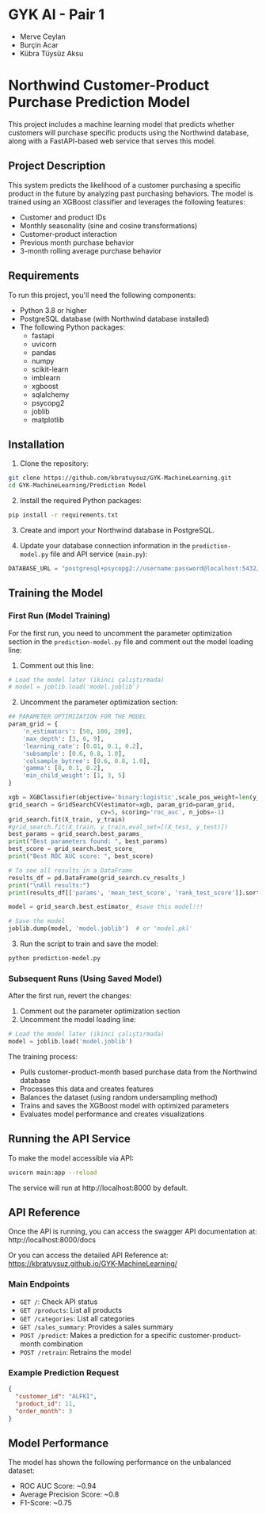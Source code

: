 # GYK AI - Pair 1
- Merve Ceylan
- Burçin Acar
- Kübra Tüysüz Aksu

# Northwind Customer-Product Purchase Prediction Model

This project includes a machine learning model that predicts whether customers will purchase specific products using the Northwind database, along with a FastAPI-based web service that serves this model.

## Project Description

This system predicts the likelihood of a customer purchasing a specific product in the future by analyzing past purchasing behaviors. The model is trained using an XGBoost classifier and leverages the following features:

- Customer and product IDs
- Monthly seasonality (sine and cosine transformations)
- Customer-product interaction
- Previous month purchase behavior
- 3-month rolling average purchase behavior

## Requirements

To run this project, you'll need the following components:

- Python 3.8 or higher
- PostgreSQL database (with Northwind database installed)
- The following Python packages:
  - fastapi
  - uvicorn
  - pandas
  - numpy
  - scikit-learn
  - imblearn
  - xgboost
  - sqlalchemy
  - psycopg2
  - joblib
  - matplotlib 

## Installation

1. Clone the repository:

```bash
git clone https://github.com/kbratuysuz/GYK-MachineLearning.git
cd GYK-MachineLearning/Prediction Model
```

2. Install the required Python packages:

```bash
pip install -r requirements.txt
```

3. Create and import your Northwind database in PostgreSQL.

4. Update your database connection information in the `prediction-model.py` file and API service (`main.py`):

```python
DATABASE_URL = "postgresql+psycopg2://username:password@localhost:5432/NorthwindDB"
```

## Training the Model

### First Run (Model Training)

For the first run, you need to uncomment the parameter optimization section in the `prediction-model.py` file and comment out the model loading line:

1. Comment out this line:
```python
# Load the model later (ikinci çalıştırmada)
# model = joblib.load('model.joblib')
```

2. Uncomment the parameter optimization section:
```python
## PARAMETER OPTIMIZATION FOR THE MODEL
param_grid = {
    'n_estimators': [50, 100, 200],
    'max_depth': [3, 6, 9],
    'learning_rate': [0.01, 0.1, 0.2],
    'subsample': [0.6, 0.8, 1.0],
    'colsample_bytree': [0.6, 0.8, 1.0],
    'gamma': [0, 0.1, 0.2],
    'min_child_weight': [1, 3, 5]
}

xgb = XGBClassifier(objective='binary:logistic',scale_pos_weight=len(y_train[y_train == 0]) / len(y_train[y_train == 1]),random_state=156,enable_categorical=True)
grid_search = GridSearchCV(estimator=xgb, param_grid=param_grid, 
                          cv=5, scoring='roc_auc', n_jobs=-1)
grid_search.fit(X_train, y_train)
#grid_search.fit(X_train, y_train,eval_set=[(X_test, y_test)])
best_params = grid_search.best_params_
print("Best parameters found: ", best_params)
best_score = grid_search.best_score_
print("Best ROC AUC score: ", best_score)

# To see all results in a DataFrame
results_df = pd.DataFrame(grid_search.cv_results_)
print("\nAll results:")
print(results_df[['params', 'mean_test_score', 'rank_test_score']].sort_values('rank_test_score'))

model = grid_search.best_estimator_ #save this model!!!

# Save the model
joblib.dump(model, 'model.joblib')  # or 'model.pkl'
```

3. Run the script to train and save the model:

```bash
python prediction-model.py
```

### Subsequent Runs (Using Saved Model)

After the first run, revert the changes:

1. Comment out the parameter optimization section
2. Uncomment the model loading line:
```python
# Load the model later (ikinci çalıştırmada)
model = joblib.load('model.joblib')
```

The training process:
- Pulls customer-product-month based purchase data from the Northwind database
- Processes this data and creates features
- Balances the dataset (using random undersampling method)
- Trains and saves the XGBoost model with optimized parameters
- Evaluates model performance and creates visualizations

## Running the API Service

To make the model accessible via API:

```bash
uvicorn main:app --reload
```

The service will run at http://localhost:8000 by default.

## API Reference

Once the API is running, you can access the swagger API documentation at: http://localhost:8000/docs

Or you can access the detailed API Reference at: https://kbratuysuz.github.io/GYK-MachineLearning/

### Main Endpoints

- `GET /`: Check API status
- `GET /products`: List all products
- `GET /categories`: List all categories
- `GET /sales_summary`: Provides a sales summary
- `POST /predict`: Makes a prediction for a specific customer-product-month combination
- `POST /retrain`: Retrains the model

### Example Prediction Request

```json
{
  "customer_id": "ALFKI",
  "product_id": 11,
  "order_month": 3
}
```

## Model Performance

The model has shown the following performance on the unbalanced dataset:

- ROC AUC Score: ~0.94
- Average Precision Score: ~0.8
- F1-Score: ~0.75
